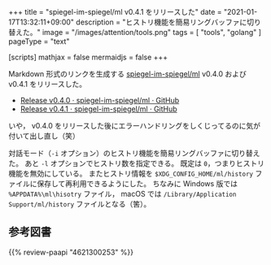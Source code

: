 +++
title = "spiegel-im-spiegel/ml v0.4.1 をリリースした"
date =  "2021-01-17T13:32:11+09:00"
description = "ヒストリ機能を簡易リングバッファに切り替えた。"
image = "/images/attention/tools.png"
tags  = [ "tools", "golang" ]
pageType = "text"

[scripts]
  mathjax = false
  mermaidjs = false
+++

Markdown 形式のリンクを生成する [spiegel-im-spiegel/ml][ml] v0.4.0 および v0.4.1 をリリースした。

- [Release v0.4.0 · spiegel-im-spiegel/ml · GitHub](https://github.com/spiegel-im-spiegel/ml/releases/tag/v0.4.0)
- [Release v0.4.1 · spiegel-im-spiegel/ml · GitHub](https://github.com/spiegel-im-spiegel/ml/releases/tag/v0.4.1)

いや， v0.4.0 をリリースした後にエラーハンドリングをしくじってるのに気が付いて出し直し（笑）

対話モード（`-i` オプション）のヒストリ機能を簡易リングバッファに切り替えた。
あと `-l` オプションでヒストリ数を指定できる。
既定は `0`，つまりヒストリ機能を無効にしている。
またヒストリ情報を `$XDG_CONFIG_HOME/ml/history` ファイルに保存して再利用できるようにした。
ちなみに Windows 版では `%APPDATA%\ml\hisotry` ファイル， macOS では `/Library/Application Support/ml/history` ファイルとなる（筈）。

[ml]: https://github.com/spiegel-im-spiegel/ml "spiegel-im-spiegel/ml: Make Link with Markdown Format"

## 参考図書

{{% review-paapi "4621300253" %}} <!-- プログラミング言語Go -->
